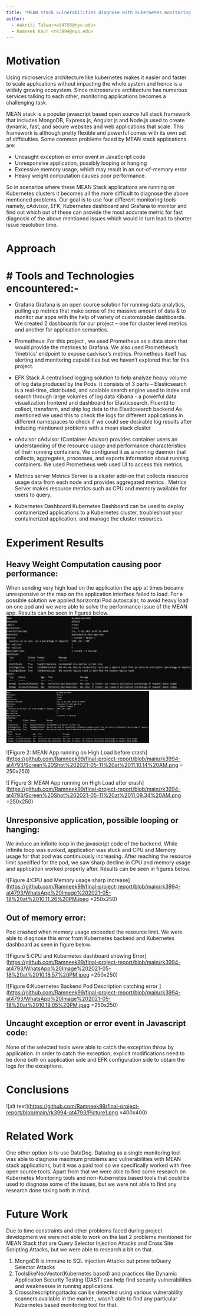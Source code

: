 ```yaml
---
title: "MEAN stack vulnerabilities diagnose with Kubernetes monitoring tools"
author:
  - Aakriti Talwar<at4793@nyu.edu>
  - Ramneek Kaur <rk3994@nyu.edu>
---
```




# Motivation

Using microservice architecture like kubernetes makes it easier and faster to scale applications without impacting the whole system and hence is a widely growing ecosystem. Since microservice architecture has numerous services talking to each other, monitoring applications becomes a challenging task.
 
MEAN stack is a popular javascript based open source full stack framework that includes MongoDB, Express.js, Angular.js and Node.js used  to create dynamic, fast, and secure websites and web applications that scale. This framework is although pretty flexible and powerful comes with its own set of difficulties. Some common problems faced by MEAN stack applications are:
 
* Uncaught exception or error event in JavaScript code
* Unresponsive application, possibly looping or hanging
* Excessive memory usage, which may result in an out-of-memory error
* Heavy weight computation causes poor performance.
 
So in scenarios where these MEAN Stack applications are running on Kubernetes clusters it becomes all the more difficult to diagnose the above mentioned problems. Our goal is to use four different monitoring tools namely, cAdvisor, EFK, Kubernetes dashboard and Grafana to monitor and find out which out of these can provide the most accurate metric for fast diagnosis of the above mentioned issues which would in turn lead to shorter issue resolution time.


#  Approach
# # Tools and Technologies encountered:-
  
* Grafana
Grafana is an open source solution for running data analytics, pulling up metrics that make sense of the massive amount of data & to monitor our apps with the help of variety of customizable dashboards. We created 2 dashboards for our project – one for cluster level metrics and another for application semantics.
 
* Prometheus:
For this project , we used Prometheus as a data store that would provide the metrices to Grafana. We also used Prometheus’s ‘/metrics’ endpoint to expose cadvisor’s metrics. Prometheus itself has alerting and monitoring capabilities but we haven’t explored that for this project.
 
* EFK Stack
A centralised logging solution to help analyze heavy volume of log data produced by the Pods. It consists of 3 parts –
Elasticsearch is a real-time, distributed, and scalable search engine used to index and search through large volumes of log data
Kibana - a powerful data visualization frontend and dashboard for Elasticsearch. 
Fluentd to collect, transform, and ship log data to the Elasticsearch backend
As mentioned we used this to check the logs for different applications in different namespaces to check if we could see desirable log results after inducing mentioned problems with a mean stack cluster

* cAdvisor
cAdvisor (Container Advisor) provides container users an understanding of the resource usage and performance characteristics of their running containers. We configured it as a running daemon that collects, aggregates, processes, and exports information about running containers. We used Prometheus web used UI to access this metrics.
 
* Metrics server
Metrics Server is a cluster add-on that collects resource usage data from each node and provides aggregated metrics . Metrics Server makes resource metrics such as CPU and memory available for users to query.
 
* Kubernetes Dashboard
Kubernetes Dashboard can be used to deploy containerized applications to a Kubernetes cluster, troubleshoot your containerized application, and manage the cluster resources. 
 

# Experiment Results

## Heavy Weight Computation causing poor performance:
When sending very high load on the application the app at times became unresponsive or the map on the application interface failed to load.
For a possible solution we applied horizontal Pod autoscalar, to avoid heavy load on one pod and we were able to solve the performance issue of the MEAN app. Results can be seen in figures below.
<img src="https://github.com/Ramneek99/final-project-report/blob/main/rk3994-at4793/Picture2.png" width="800" height="200">
![Figure 1: HPA scales up due to high CPU utilization](https://github.com/Ramneek99/final-project-report/blob/main/rk3994-at4793/Picture2.png)

![Figure 2: MEAN App running on High Load before crash](https://github.com/Ramneek99/final-project-report/blob/main/rk3994-at4793/Screen%20Shot%202021-05-11%20at%2011.10.14%20AM.png = 250x250)

![ Figure 3: MEAN App running on High Load after crash](https://github.com/Ramneek99/final-project-report/blob/main/rk3994-at4793/Screen%20Shot%202021-05-11%20at%2011.09.34%20AM.png =250x250)


## Unresponsive application, possible looping or hanging:
We induce an infinite loop in the javascript code of the backend. While infinite loop was evoked, application was stuck and CPU and Memory usage for that pod was continuously increasing. After reaching the resource limit specified for the pod, we saw sharp decline in CPU and memory usage and application worked properly after. Results can be seen in figures below.

![Figure 4:CPU and Memory usage sharp increase](https://github.com/Ramneek99/final-project-report/blob/main/rk3994-at4793/WhatsApp%20Image%202021-05-18%20at%2010.11.26%20PM.jpeg =250x250)

## Out of memory error:
Pod crashed when memory usage exceeded the resource limit. We were able to diagnose this error from Kubernetes backend and  Kubernetes dashboard as seen in figure below.

![Figure 5:CPU and Kubernetes dashboard showing Error](https://github.com/Ramneek99/final-project-report/blob/main/rk3994-at4793/WhatsApp%20Image%202021-05-18%20at%2010.18.57%20PM.jpeg =250x250)

![Figure 6:Kubernetes Backend Pod Description catching error ](https://github.com/Ramneek99/final-project-report/blob/main/rk3994-at4793/WhatsApp%20Image%202021-05-18%20at%2010.19.05%20PM.jpeg =250x250)

## Uncaught exception or error event in Javascript code:
None of the selected tools were able to catch the exception throw by application. In order to catch the exception, explicit modifications need to be done both on application side and EFK configuration side to obtain the logs for the exceptions.

# Conclusions

![alt text](https://github.com/Ramneek99/final-project-report/blob/main/rk3994-at4793/Picture1.png =400x400)

# Related Work 

One other option is to use DataDog. Datadog as a single monitoring tool was able to diagnose maximum problems and vulnerabilities with MEAN stack applications, but it was a paid tool so we specifically worked with free open source tools.
Apart from that we were able to find some research on Kubernetes Monitoring tools and non-Kubernetes based  tools that could be used to diagnose some of the issues, but we were not able to find any research done taking both in mind.


# Future Work

Due to time constraints and other problems faced during project development we were not able to work on the last 2 problems mentioned for MEAN Stack that are Query Selector Injection Attacks and Cross Site Scripting Attacks, but we were able to research a bit on that.
1. MongoDB is immune to SQL injection Attacks but prone toQuery Selector Attacks
2. ToolslikeNeoVector(Kubernetes based) and  practices like Dynamic Application Security Testing (DAST)  can help find security vulnerabilities and weaknesses in running applications.
3. Crosssitescriptingattacks can be detected using various vulnerability scanners available in the market , wasn’t able to find any particular Kubernetes based monitoring tool for that.



